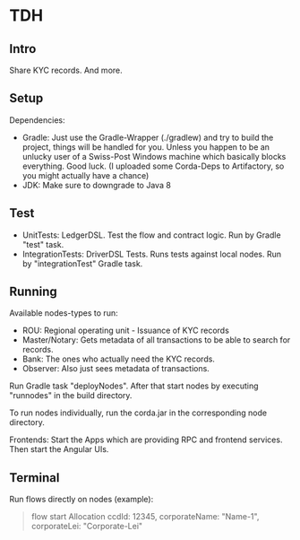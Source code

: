 
# TDH

## Intro
Share KYC records. And more.

## Setup

Dependencies: 
- Gradle: Just use the Gradle-Wrapper (./gradlew) and try to build the project, things will be handled for you. Unless 
you happen to be an unlucky user of a Swiss-Post Windows machine which basically blocks everything. Good luck. 
(I uploaded some Corda-Deps to Artifactory, so you might actually have a chance)
- JDK: Make sure to downgrade to Java 8

## Test
- UnitTests: LedgerDSL. Test the flow and contract logic. Run by Gradle "test" task.
- IntegrationTests: DriverDSL Tests. Runs tests against local nodes. Run by "integrationTest" Gradle task.


## Running
Available nodes-types to run:
- ROU: Regional operating unit - Issuance of KYC records
- Master/Notary: Gets metadata of all transactions to be able to search for records.
- Bank: The ones who actually need the KYC records.
- Observer: Also just sees metadata of transactions.
    
Run Gradle task "deployNodes". After that start nodes by executing "runnodes" in the build directory.

To run nodes individually, run the corda.jar in the corresponding node directory.

Frontends:
Start the Apps which are providing RPC and frontend services. Then start the Angular UIs.

## Terminal

Run flows directly on nodes (example):

> flow start Allocation ccdId: 12345, corporateName: "Name-1", corporateLei: "Corporate-Lei"
